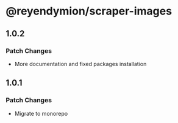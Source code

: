 # @reyendymion/scraper-images

## 1.0.2

### Patch Changes

- More documentation and fixed packages installation

## 1.0.1

### Patch Changes

- Migrate to monorepo
